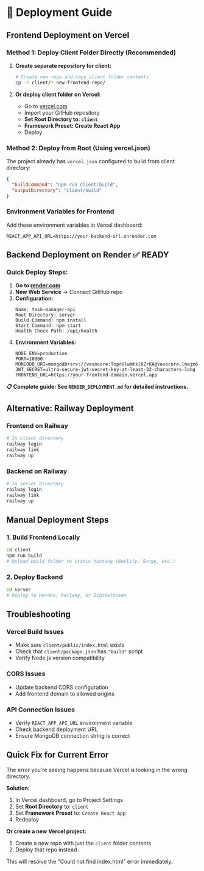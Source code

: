 # 🚀 Deployment Guide

## Frontend Deployment on Vercel

### Method 1: Deploy Client Folder Directly (Recommended)

1. **Create separate repository for client:**
   ```bash
   # Create new repo and copy client folder contents
   cp -r client/* new-frontend-repo/
   ```

2. **Or deploy client folder on Vercel:**
   - Go to [vercel.com](https://vercel.com)
   - Import your GitHub repository
   - **Set Root Directory to: `client`**
   - **Framework Preset: Create React App**
   - Deploy

### Method 2: Deploy from Root (Using vercel.json)

The project already has `vercel.json` configured to build from client directory:

```json
{
  "buildCommand": "npm run client:build",
  "outputDirectory": "client/build"
}
```

### Environment Variables for Frontend

Add these environment variables in Vercel dashboard:

```
REACT_APP_API_URL=https://your-backend-url.onrender.com
```

## Backend Deployment on Render ✅ READY

### Quick Deploy Steps:
1. **Go to [render.com](https://render.com)** 
2. **New Web Service** → Connect GitHub repo
3. **Configuration:**
   ```
   Name: task-manager-api
   Root Directory: server
   Build Command: npm install  
   Start Command: npm start
   Health Check Path: /api/health
   ```
4. **Environment Variables:**
   ```
   NODE_ENV=production
   PORT=10000
   MONGODB_URI=mongodb+srv://vexocore:ToprVlwmtkl8ZrKA@vexocore.lmajm6l.mongodb.net/taskmanager
   JWT_SECRET=ultra-secure-jwt-secret-key-at-least-32-characters-long
   FRONTEND_URL=https://your-frontend-domain.vercel.app
   ```

**📋 Complete guide: See `RENDER_DEPLOYMENT.md` for detailed instructions.**

## Alternative: Railway Deployment

### Frontend on Railway
```bash
# In client directory
railway login
railway link
railway up
```

### Backend on Railway
```bash
# In server directory  
railway login
railway link
railway up
```

## Manual Deployment Steps

### 1. Build Frontend Locally
```bash
cd client
npm run build
# Upload build folder to static hosting (Netlify, Surge, etc.)
```

### 2. Deploy Backend
```bash
cd server
# Deploy to Heroku, Railway, or DigitalOcean
```

## Troubleshooting

### Vercel Build Issues
- Make sure `client/public/index.html` exists
- Check that `client/package.json` has `"build"` script
- Verify Node.js version compatibility

### CORS Issues
- Update backend CORS configuration
- Add frontend domain to allowed origins

### API Connection Issues  
- Verify `REACT_APP_API_URL` environment variable
- Check backend deployment URL
- Ensure MongoDB connection string is correct

## Quick Fix for Current Error

The error you're seeing happens because Vercel is looking in the wrong directory. 

**Solution:**
1. In Vercel dashboard, go to Project Settings
2. Set **Root Directory** to: `client`
3. Set **Framework Preset** to: `Create React App`
4. Redeploy

**Or create a new Vercel project:**
1. Create a new repo with just the `client` folder contents
2. Deploy that repo instead

This will resolve the "Could not find index.html" error immediately.